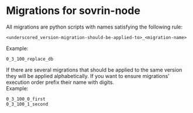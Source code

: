 # Migrations for sovrin-node

All migrations are python scripts with names satisfying the following rule:
```
<underscored_version-migration-should-be-applied-to>_<migration-name>
```
Example:
```
0_3_100_replace_db
```
If there are several migrations that should be applied to the same version they will be applied alphabetically. If you want to ensure migrations' execution order prefix their name with digits.    
Example:
```
0_3_100_0_first
0_3_100_1_second
```
